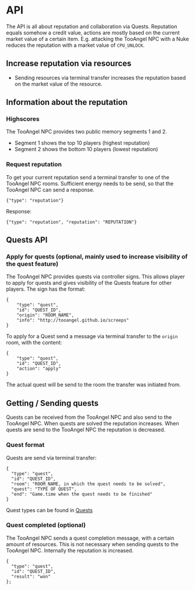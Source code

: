 # API

The API is all about reputation and collaboration via Quests.
Reputation equals somehow a credit value, actions are mostly based on the current market value of a certain item. E.g. attacking the TooAngel NPC with a Nuke reduces the reputation with a market value of `CPU_UNLOCK`.

## Increase reputation via resources

- Sending resources via terminal transfer increases the reputation based on the market value of the resource.

## Information about the reputation

### Highscores

The TooAngel NPC provides two public memory segments 1 and 2.
- Segment 1 shows the top 10 players (highest reputation)
- Segment 2 shows the bottom 10 players (lowest reputation) 

### Request reputation

To get your current reputation send a terminal transfer to one of the TooAngel NPC rooms.
Sufficient energy needs to be send, so that the TooAngel NPC can send a response.

`{"type": "reputation"}`

Response:

`{"type": "reputation", "reputation": "REPUTATION"}`

## Quests API

### Apply for quests (optional, mainly used to increase visibility of the quest feature)

The TooAngel NPC provides quests via controller signs. This allows player to apply for quests and gives visibility of the Quests feature for other players.
The sign has the format:

```
{
    "type": "quest",
    "id": "QUEST_ID",
    "origin": "ROOM_NAME",
    "info": "http://tooangel.github.io/screeps"
}
```

To apply for a Quest send a message via terminal transfer to the `origin` room, with the content:

```
{
    "type": "quest",
    "id": "QUEST_ID",
    "action": "apply"
}
```

The actual quest will be send to the room the transfer was initiated from.

## Getting / Sending quests

Quests can be received from the TooAngel NPC and also send to the TooAngel NPC.
When quests are solved the reputation increases.
When quests are send to the TooAngel NPC the reputation is decreased.

### Quest format

Quests are send via terminal transfer:

```
{
  "type": "quest",
  "id": "QUEST_ID",
  "room": "ROOM_NAME, in which the quest needs to be solved",
  "quest": "TYPE OF QUEST",
  "end": "Game.time when the quest needs to be finished"
}
```

Quest types can be found in [Quests](Quests.md)

### Quest completed (optional)

The TooAngel NPC sends a quest completion message, with a certain amount of resources. This is not necessary when sending quests to the TooAngel NPC.
Internally the reputation is increased.

```
{
  "type": "quest",
  "id": "QUEST_ID",
  "result": "won"
};
```